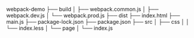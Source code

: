 webpack-demo
├── build
│   ├── webpack.common.js
│   ├── webpack.dev.js
│   └── webpack.prod.js
├── dist
├── index.html
├── main.js
├── package-lock.json
├── package.json
├── src
│   ├── css
│   │   └── index.less
│   └── page
│       └── index.js
